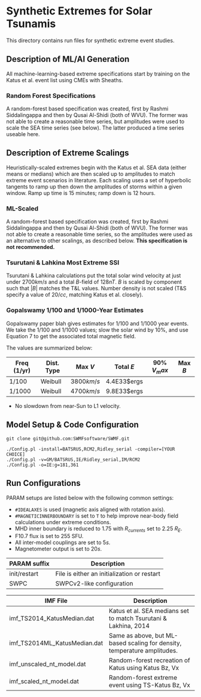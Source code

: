 # Synthetic Extremes for Solar Tsunamis

This directory contains run files for synthetic extreme event studies.

## Description of ML/AI Generation
All machine-learning-based extreme specifications start by training on the
Katus et al. event list using CMEs with Sheaths.

### Random Forest Specifications
A random-forest based specification was created, first by Rashmi Siddalingappa
and then by Qusai Al-Shidi (both of WVU). The former was not able to create
a reasonable time series, but amplitudes were used to scale the SEA time series
(see below). The latter produced a time series useable here.

## Description of Extreme Scalings
Heuristically-scaled extremes begin with the Katus et al. SEA data (either
means or medians) which are then scaled up to amplitudes to match extreme
event scenarios in literature. Each scaling uses a set of hyperbolic tangents
to ramp up then down the amplitudes of storms within a given window.
Ramp up time is 15 minutes; ramp down is 12 hours.

### ML-Scaled
A random-forest based specification was created, first by Rashmi Siddalingappa
and then by Qusai Al-Shidi (both of WVU). The former was not able to create
a reasonable time series, so the amplitudes were used as an alternative to
other scalings, as described below. **This specification is not recommended.**

### Tsurutani & Lahkina Most Extreme SSI
Tsurutani & Lahkina calculations put the total solar wind velocity at just
under 2700$km/s$ and a total $B$-field of 128$nT$. $B$ is scaled by component
such that $|B|$ matches the T&L values. Number density is not scaled (T&S
specify a value of 20$/cc$, matching Katus et al. closely).

### Gopalswamy 1/100 and 1/1000-Year Estimates
Gopalswamy paper blah gives estimates for 1/100 and 1/1000 year events.
We take the 1/100 and 1/1000 values; slow the solar wind by 10%, and use
Equation 7 to get the associated total magnetic field.

The values are summarized below:

| Freq (1/yr)| Dist. Type | Max $V$    | Total $E$   | 90% $V_max$ | Max $B$ |
|------------|------------|------------|-------------|-------------|---------|
| 1/100      | Weibull    | 3800$km/s$ | 4.4E33$ergs |             |         |
| 1/1000     | Weibull    | 4700$km/s$ | 9.8E33$ergs |             |         |

- No slowdown from near-Sun to L1 velocity.

## Model Setup & Code Configuration

```
git clone git@github.com:SWMFsoftware/SWMF.git

./Config.pl -install=BATSRUS,RCM2,Ridley_serial -compiler=[YOUR CHOICE]
./Config.pl -v=GM/BATSRUS,IE/Ridley_serial,IM/RCM2
./Config.pl -o=IE:g=181,361
```

## Run Configurations

PARAM setups are listed below with the following common settings:

- `#IDEALAXES` is used (magnetic axis aligned with rotation axis).
- `#MAGNETICINNERBOUNDARY` is set to `T` to help improve near-body field calculations under extreme conditions.
- MHD inner boundary is reduced to 1.75 with $R_{currents}$ set to 2.25 $R_E$.
- F10.7 flux is set to 255 SFU.
- All inter-model couplings are set to 5$s$.
- Magnetometer output is set to 20$s$.

| PARAM suffix | Description |
|--------------|-------------|
|init/restart | File is either an initialization or restart |
|SWPC          | SWPCv2-like configuration |

| IMF File | Description |
|--------------|-------------|
|imf_TS2014_KatusMedian.dat | Katus et al. SEA medians set to match Tsurutani & Lakhina, 2014 |
|imf_TS2014ML_KatusMedian.dat  | Same as above, but ML-based scaling for density, temperature amplitudes. |
|imf_unscaled_nt_model.dat | Random-forest recreation of Katus using Katus Bz, Vx |
|imf_scaled_nt_model.dat | Random-forest extreme event using TS-Katus Bz, Vx |